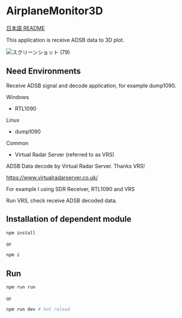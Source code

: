 # AirplaneMonitor3D

[日本語 README](https://github.com/hobby-overflow/AirplaneMonitor3D/blob/main/README_ja.md)

This application is receive ADSB data to 3D plot.

![スクリーンショット (79)](https://user-images.githubusercontent.com/48244386/140714343-315cf2a0-e4ec-4f08-b7c4-e67a35943d4f.png)

## Need Environments

Receive ADSB signal and decode application, for example dump1090.

Windows

- RTL1090

Linux

- dump1090

Common

- Virtual Radar Server (referred to as VRS)

ADSB Data decode by Virtual Radar Server.
Thanks VRS!

https://www.virtualradarserver.co.uk/

For example I using SDR Receiver, RTL1090 and VRS

Run VRS, check receive ADSB decoded data.

## Installation of dependent module

```sh
npm install
```

or

```sh
npm i
```

## Run

```sh
npm run run
```

or

```sh
npm run dev # hot reload
```
